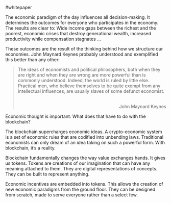 #whitepaper

The economic paradigm of the day influences all decision-making. It determines the outcomes for everyone who participates in the economy. The results are clear to: Wide income gaps between the richest and the poorest, economic crises that destroy generational wealth, increased productivity while compensation stagnates … 

These outcomes are the result of the thinking behind how we structure our economies. John Maynard Keynes probably understood and exemplified this better than any other:  

> The ideas of economists and political philosophers, both when they are right and when they are wrong are more powerful than is commonly understood. Indeed, the world is ruled by little else. Practical men, who believe themselves to be quite exempt from any intellectual influences, are usually slaves of some defunct economist. 
                                <div style="text-align: right"> John Maynard Keynes</div>

Economic thought is important. What does that have to do with the blockchain?

The blockchain supercharges economic ideas. A crypto-economic system is a set of economic rules that are codified into unbending laws. Traditional economists can only dream of an idea taking on such a powerful form. With blockchain, it’s a reality.  

Blockchain fundamentally changes the way value exchanges hands. It gives us tokens. Tokens are creations of our imagination that can have any meaning attached to them. They are digital representations of concepts. They can be built to represent anything. 

Economic incentives are embedded into tokens. This allows the creation of new economic paradigms from the ground floor. They can be designed from scratch, made to serve everyone rather than a select few.